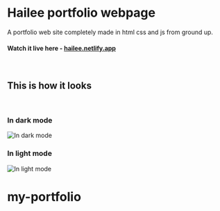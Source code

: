 # Hailee portfolio webpage

A portfolio web site completely made in html css and js from ground up.

#### Watch it live here - [hailee.netlify.app](https://hailee.netlify.app/)

<br>

## This is how it looks

<br>

### In dark mode

![In dark mode](./preview/hailee-dark.png)

### In light mode

![In light mode](./preview/hailee-light.png)
# my-portfolio
